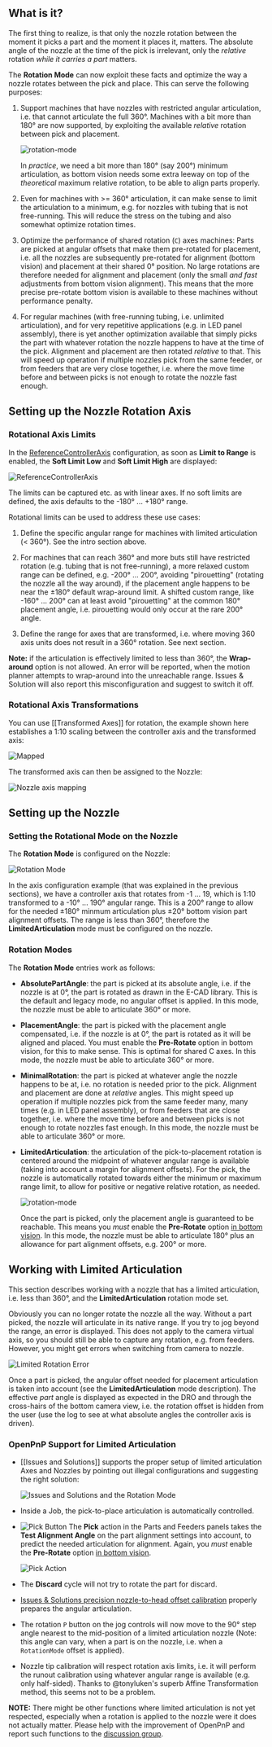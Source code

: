 ## What is it?

The first thing to realize, is that only the nozzle rotation between the moment it picks a part and the moment it places it, matters. The absolute angle of the nozzle at the time of the pick is irrelevant, only the _relative_ rotation _while it carries a part_ matters. 

The **Rotation Mode** can now exploit these facts and optimize the way a nozzle rotates between the pick and place. This can serve the following purposes:

1. Support machines that have nozzles with restricted angular articulation, i.e. that cannot articulate the full 360°. Machines with a bit more than 180° are now supported, by exploiting the available _relative_ rotation between pick and placement. 

    ![rotation-mode](https://user-images.githubusercontent.com/9963310/137022424-6ec3ce82-5983-4ef8-b0e7-890bb6c00898.png)

    In _practice_, we need a bit more than 180° (say 200°) minimum articulation, as bottom vision needs some extra leeway on top of the _theoretical_ maximum relative rotation, to be able to align parts properly.

2. Even for machines with >= 360° articulation, it can make sense to limit the articulation to a minimum, e.g. for nozzles with tubing that is not free-running. This will reduce the stress on the tubing and also somewhat optimize rotation times.

3. Optimize the performance of shared rotation (`C`) axes machines: Parts are picked at angular offsets that make them pre-rotated for placement, i.e. all the nozzles are subsequently pre-rotated for alignment (bottom vision) and placement at their shared 0° position. No large rotations are therefore needed for alignment and placement (only the small _and fast_ adjustments from bottom vision alignment). This means that the more precise pre-rotate bottom vision is available to these machines without performance penalty. 

4. For regular machines (with free-running tubing, i.e. unlimited articulation), and for very repetitive applications (e.g. in LED panel assembly), there is yet another optimization available that simply picks the part with whatever rotation the nozzle happens to have at the time of the pick. Alignment and placement are then rotated _relative_ to that. This will speed up operation if multiple nozzles pick from the same feeder, or from feeders that are very close together, i.e. where the move time before and between picks is not enough to rotate the nozzle fast enough. 

## Setting up the Nozzle Rotation Axis

### Rotational Axis Limits

In the [ReferenceControllerAxis](https://github.com/openpnp/openpnp/wiki/Machine-Axes#referencecontrolleraxis) configuration, as soon as **Limit to Range** is enabled, the **Soft Limit Low** and **Soft Limit High** are displayed:

![ReferenceControllerAxis](https://user-images.githubusercontent.com/9963310/136701242-6cbf8e36-637c-4ee2-8eda-6e1b535f0e88.png)

The limits can be captured etc. as with linear axes. If no soft limits are defined, the axis defaults to the -180° ... +180° range.

Rotational limits can be used to address these use cases:

1. Define the specific angular range for machines with limited articulation (< 360°). See the intro section above. 

2. For machines that can reach 360° and more buts still have restricted rotation (e.g. tubing that is not free-running), a more relaxed custom range can be defined, e.g. -200° ... 200°, avoiding "pirouetting" (rotating the nozzle all the way around), if the placement angle happens to be near the ±180° default wrap-around limit. A shifted custom range, like -160° ... 200° can at least avoid "pirouetting" at the common 180° placement angle, i.e. pirouetting would only occur at the rare 200° angle. 

3. Define the range for axes that are transformed, i.e. where moving 360 axis units does not result in a 360° rotation. See next section.

**Note:** if the articulation is effectively limited to less than 360°, the **Wrap-around** option is not allowed. An error will be reported, when the motion planner attempts to wrap-around into the unreachable range. Issues & Solution will also report this misconfiguration and suggest to switch it off.

### Rotational Axis Transformations

You can use [[Transformed Axes]] for rotation, the example shown here establishes a 1:10 scaling between the controller axis and the transformed axis: 

![Mapped](https://user-images.githubusercontent.com/9963310/136701340-0c24bedc-fb9e-4723-9af3-b2b505e794d5.png)

The transformed axis can then be assigned to the Nozzle:

![Nozzle axis mapping](https://user-images.githubusercontent.com/9963310/136701429-4c9e7155-92b0-4450-ab91-a4e64a4db755.png)

## Setting up the Nozzle

### Setting the Rotational Mode on the Nozzle

The **Rotation Mode** is configured on the Nozzle:

![Rotation Mode](https://user-images.githubusercontent.com/9963310/136701468-7a676042-54d2-44ed-8030-269cd15382e4.png)

In the axis configuration example (that was explained in the previous sections), we have a controller axis that rotates from -1 ... 19, which is 1:10 transformed to a -10° ... 190° angular range. This is a 200° range to allow for the needed ±180° minmum articulation plus ±20° bottom vision part alignment offsets. The range is less than 360°, therefore the **LimitedArticulation** mode must be configured on the nozzle.

### Rotation Modes

The **Rotation Mode** entries work as follows:

- **AbsolutePartAngle**: the part is picked at its absolute angle, i.e. if the nozzle is at 0°, the part is rotated as drawn in the E-CAD library. This is the default and legacy mode, no angular offset is applied. In this mode, the nozzle must be able to articulate 360° or more. 

- **PlacementAngle**: the part is picked with the placement angle compensated, i.e. if the nozzle is at 0°, the part is rotated as it will be aligned and placed. You must enable the **Pre-Rotate** option in bottom vision, for this to make sense. This is optimal for shared C axes. In this mode, the nozzle must be able to articulate 360° or more. 

- **MinimalRotation**: the part is picked at whatever angle the nozzle happens to be at, i.e. no rotation is needed prior to the pick. Alignment and placement are done at _relative_ angles. This might speed up operation if multiple nozzles pick from the same feeder many, many times (e.g. in LED panel assembly), or from feeders that are close together, i.e. where the move time before and between picks is not enough to rotate nozzles fast enough. In this mode, the nozzle must be able to articulate 360° or more. 

- **LimitedArticulation**: the articulation of the pick-to-placement rotation is centered around the midpoint of whatever angular range is available (taking into account a margin for alignment offsets). For the pick, the nozzle is automatically rotated towards either the minimum or maximum range limit, to allow for positive or negative relative rotation, as needed. 

   ![rotation-mode](https://user-images.githubusercontent.com/9963310/137022424-6ec3ce82-5983-4ef8-b0e7-890bb6c00898.png)

  Once the part is picked, only the placement angle is guaranteed to be reachable. This means you _must_ enable the **Pre-Rotate** option [in bottom vision](https://github.com/openpnp/openpnp/wiki/Bottom-Vision#global-configuration). In this mode, the nozzle must be able to articulate 180° plus an allowance for part alignment offsets, e.g. 200° or more. 

## Working with Limited Articulation

This section describes working with a nozzle that has a limited articulation, i.e. less than 360°, and the **LimitedArticulation** rotation mode set.

Obviously you can no longer rotate the nozzle all the way. Without a part picked, the nozzle will articulate in its native range. If you try to jog beyond the range, an error is displayed. This does not apply to the camera virtual axis, so you should still be able to capture any rotation, e.g. from feeders. However, you might get errors when switching from camera to nozzle. 

![Limited Rotation Error](https://user-images.githubusercontent.com/9963310/136702778-f7300cdb-c1bc-4b61-99ad-a63d2d9038ed.png)

Once a part is picked, the angular offset needed for placement articulation is taken into account (see the **LimitedArticulation** mode description). The effective _part_ angle is displayed as expected in the DRO and through the cross-hairs of the bottom camera view, i.e. the rotation offset is hidden from the user (use the log to see at what absolute angles the controller axis is driven). 

### OpenPnP Support for Limited Articulation

- [[Issues and Solutions]] supports the proper setup of limited articulation Axes and Nozzles by pointing out illegal configurations and suggesting the right solution:

    ![Issues and Solutions and the Rotation Mode](https://user-images.githubusercontent.com/9963310/137872316-95dfd12d-4426-48eb-87a4-a131dcd6b497.png)

- Inside a Job, the pick-to-place articulation is automatically controlled. 

- ![Pick Button](https://user-images.githubusercontent.com/9963310/136702931-477b112a-bfdf-4ee1-a5da-ff68cd6614bd.png) The **Pick** action in the Parts and Feeders panels takes the **Test Alignment Angle** on the part alignment settings into account, to predict the needed articulation for alignment. Again, you _must_ enable the **Pre-Rotate** option [in bottom vision](https://github.com/openpnp/openpnp/wiki/Bottom-Vision#global-configuration). 

   ![Pick Action](https://user-images.githubusercontent.com/9963310/136702905-0b975517-62ef-4893-bd86-9ee5e86d1141.png)
 
- The **Discard** cycle will not try to rotate the part for discard.
 
- [Issues & Solutions precision nozzle-to-head offset calibration](https://github.com/openpnp/openpnp/wiki/Calibration-Solutions#calibrating-precision-camera-to-nozzle-offsets) properly prepares the angular articulation.
 
- The rotation `P` button on the jog controls will now move to the 90° step angle nearest to the mid-position of a limited articulation nozzle (Note: this angle can vary, when a part is on the nozzle, i.e. when a `RotationMode` offset is applied).

- Nozzle tip calibration will respect rotation axis limits, i.e. it will perform the runout calibration using whatever angular range is available (e.g. only half-sided). Thanks to @tonyluken's superb Affine Transformation method, this seems not to be a problem. 

**NOTE:** There might be other functions where limited articulation is not yet respected, especially when a rotation is applied to the nozzle were it does not actually matter. Please help with the improvement of OpenPnP and report such functions to the [discussion group](http://groups.google.com/group/openpnp). 
